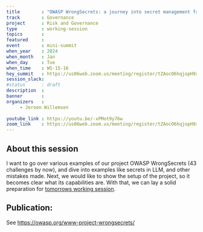 ```yaml
---
title        : "OWASP WrongSecrets: a journey into secret management failures"
track        : Governance
project      : Risk and Governance
type         : working-session
topics       :
featured     :
event        : mini-summit
when_year    : 2024
when_month   : Jan
when_day     : Tue
when_time    : WS-15-16
hey_summit   : https://us06web.zoom.us/meeting/register/tZAocO6hqjopH9x90wStjN8hWS2K9Wykgsr_
session_slack:
#status      : draft
description  :
banner       : 
organizers   :
     - Jeroen Willemsen
     
youtube_link : https://youtu.be/-xPMot9y76w
zoom_link    : https://us06web.zoom.us/meeting/register/tZAocO6hqjopH9x90wStjN8hWS2K9Wykgsr_
---
```


## About this session
I want to go over various examples of our project OWASP WrongSecrets (43 challenges by now), and dive into examples like secrets in LLM, and other mistakes made. Next, we would like to show the setup of the project, so it becomes clear what its capabilities are. With that, we can lay a solid preparation for [tomorrows working session](https://open-security-summit.org/sessions/2024/mini-summits/jan/governance/owasp-wrongsecrets-define-the-future-challenges-together/). 

## Publication:
See https://owasp.org/www-project-wrongsecrets/ 
